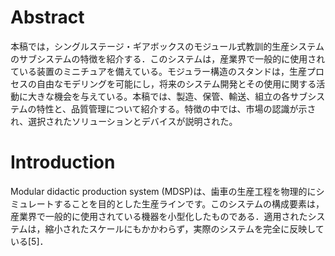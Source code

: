 # Abstract

本稿では，シングルステージ・ギアボックスのモジュール式教訓的生産システムのサブシステムの特徴を紹介する．このシステムは，産業界で一般的に使用されている装置のミニチュアを備えている。モジュラー構造のスタンドは，生産プロセスの自由なモデリングを可能にし，将来のシステム開発とその使用に関する活動に大きな機会を与えている。本稿では、製造、保管、輸送、組立の各サブシステムの特性と、品質管理について紹介する。特徴の中では、市場の認識が示され、選択されたソリューションとデバイスが説明された。

# Introduction
Modular didactic production system (MDSP)は、歯車の生産工程を物理的にシミュレートすることを目的とした生産ラインです。このシステムの構成要素は，産業界で一般的に使用されている機器を小型化したものである．適用されたシステムは，縮小されたスケールにもかかわらず，実際のシステムを完全に反映している[5]．